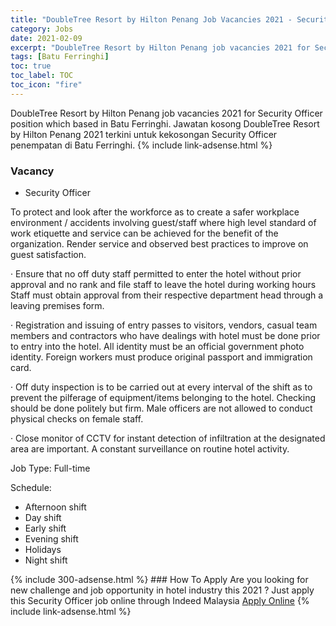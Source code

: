 ```yaml
---
title: "DoubleTree Resort by Hilton Penang Job Vacancies 2021 - Security Officer" 
category: Jobs 
date: 2021-02-09 
excerpt: "DoubleTree Resort by Hilton Penang job vacancies 2021 for Security Officer position which based in Batu Ferringhi. Jawatan kosong DoubleTree Resort by Hilton Penang 2021 terkini untuk kekosongan Security Officer penempatan di Batu Ferringhi" 
tags: [Batu Ferringhi] 
toc: true 
toc_label: TOC 
toc_icon: "fire" 
--- 
```


DoubleTree Resort by Hilton Penang job vacancies 2021 for Security Officer position which based in Batu Ferringhi. Jawatan kosong DoubleTree Resort by Hilton Penang 2021 terkini untuk kekosongan Security Officer penempatan di Batu Ferringhi. 
{% include link-adsense.html %} 
### Vacancy 
- Security Officer 
<div><p>To protect and look after the workforce as to create a safer workplace environment / accidents involving guest/staff where high level standard of work etiquette and service can be achieved for the benefit of the organization. Render service and observed best practices to improve on guest satisfaction.</p><p>&#183; Ensure that no off duty staff permitted to enter the hotel without prior approval and no rank and file staff to leave the hotel during working hours Staff must obtain approval from their respective department head through a leaving premises form.</p><p>&#183; Registration and issuing of entry passes to visitors, vendors, casual team members and contractors who have dealings with hotel must be done prior to entry into the hotel. All identity must be an official government photo identity. Foreign workers must produce original passport and immigration card.</p><p>&#183; Off duty inspection is to be carried out at every interval of the shift as to prevent the pilferage of equipment/items belonging to the hotel. Checking should be done politely but firm. Male officers are not allowed to conduct physical checks on female staff.</p><p>&#183; Close monitor of CCTV for instant detection of infiltration at the designated area are important. A constant surveillance on routine hotel activity.</p><p>Job Type: Full-time</p><p>Schedule:</p><ul><li>Afternoon shift</li><li>Day shift</li><li>Early shift</li><li>Evening shift</li><li>Holidays</li><li>Night shift</li></ul></div> 
{% include 300-adsense.html %} 
### How To Apply 
Are you looking for new challenge and job opportunity in hotel industry this 2021 ?
Just apply this Security Officer job online through Indeed Malaysia 
<a href="https://malaysia.indeed.com/viewjob?jk=2d876fecad733ec1" class="btn btn--info" target="_blank" rel="nofollow noopenner">Apply Online</a> 
{% include link-adsense.html %} 